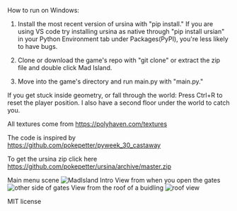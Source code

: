 How to run on Windows:

1) Install the most recent version of ursina with "pip install."
If you are using VS code try installing ursina as native through "pip install ursian" in your Python Environment tab under Packages(PyPI), you're less likely to have bugs.
2) Clone or download the game's repo with "git clone" or extract the zip file and double click Mad Island.

3) Move into the game's directory and run main.py with "main.py."


If you get stuck inside geometry, or fall through the world:
Press Ctrl+R to reset the player position. I also have a second floor under the world to catch you.
  
All textures come from https://polyhaven.com/textures
  
The code is inspired by https://github.com/pokepetter/pyweek_30_castaway
  
To get the ursina zip click here https://github.com/pokepetter/ursina/archive/master.zip
  
Main menu scene
![MadIsland Intro](https://github.com/CEOpoverty/MadIsland-ursina/blob/master/LoadedMenu.png)
View from when you open the gates
![other side of gates](https://github.com/CEOpoverty/MadIsland-ursina/blob/master/pic1.png)
View from the roof of a buidling
![roof view](https://github.com/CEOpoverty/MadIsland-ursina/blob/master/OntheRoof.png)

MIT license
